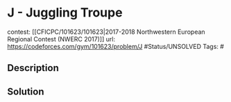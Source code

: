 # J - Juggling Troupe

contest: [[CFICPC/101623/101623|2017-2018 Northwestern European Regional Contest (NWERC 2017)]]
url: https://codeforces.com/gym/101623/problem/J
#Status/UNSOLVED
Tags: #

## Description

## Solution

